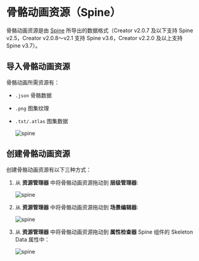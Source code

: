 # 骨骼动画资源（Spine）

骨骼动画资源是由 [Spine](http://zh.esotericsoftware.com/) 所导出的数据格式（Creator v2.0.7 及以下支持 Spine v2.5，Creator v2.0.8～v2.1 支持 Spine v3.6，Creator v2.2.0 及以上支持 Spine v3.7）。

## 导入骨骼动画资源

  骨骼动画所需资源有：

- `.json` 骨骼数据
- `.png`  图集纹理
- `.txt/.atlas` 图集数据

  ![spine](spine/import.png)

## 创建骨骼动画资源

创建骨骼动画资源有以下三种方式：

1. 从 **资源管理器** 中将骨骼动画资源拖动到 **层级管理器**:

    ![spine](spine/create_1.png)

2. 从 **资源管理器** 中将骨骼动画资源拖动到 **场景编辑器**:

    ![spine](spine/create_2.png)

3. 从 **资源管理器** 中将骨骼动画资源拖动到 **属性检查器** Spine 组件的 Skeleton Data 属性中：

    ![spine](spine/create_3.png)
